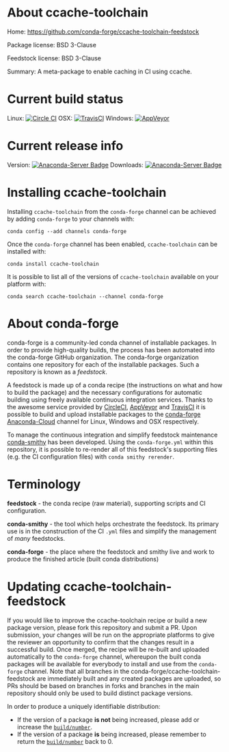 About ccache-toolchain
======================

Home: https://github.com/conda-forge/ccache-toolchain-feedstock

Package license: BSD 3-Clause

Feedstock license: BSD 3-Clause

Summary: A meta-package to enable caching in CI using ccache.



Current build status
====================

Linux: [![Circle CI](https://circleci.com/gh/conda-forge/ccache-toolchain-feedstock.svg?style=shield)](https://circleci.com/gh/conda-forge/ccache-toolchain-feedstock)
OSX: [![TravisCI](https://travis-ci.org/conda-forge/ccache-toolchain-feedstock.svg?branch=master)](https://travis-ci.org/conda-forge/ccache-toolchain-feedstock)
Windows: [![AppVeyor](https://ci.appveyor.com/api/projects/status/github/conda-forge/ccache-toolchain-feedstock?svg=True)](https://ci.appveyor.com/project/conda-forge/ccache-toolchain-feedstock/branch/master)

Current release info
====================
Version: [![Anaconda-Server Badge](https://anaconda.org/conda-forge/ccache-toolchain/badges/version.svg)](https://anaconda.org/conda-forge/ccache-toolchain)
Downloads: [![Anaconda-Server Badge](https://anaconda.org/conda-forge/ccache-toolchain/badges/downloads.svg)](https://anaconda.org/conda-forge/ccache-toolchain)

Installing ccache-toolchain
===========================

Installing `ccache-toolchain` from the `conda-forge` channel can be achieved by adding `conda-forge` to your channels with:

```
conda config --add channels conda-forge
```

Once the `conda-forge` channel has been enabled, `ccache-toolchain` can be installed with:

```
conda install ccache-toolchain
```

It is possible to list all of the versions of `ccache-toolchain` available on your platform with:

```
conda search ccache-toolchain --channel conda-forge
```


About conda-forge
=================

conda-forge is a community-led conda channel of installable packages.
In order to provide high-quality builds, the process has been automated into the
conda-forge GitHub organization. The conda-forge organization contains one repository
for each of the installable packages. Such a repository is known as a *feedstock*.

A feedstock is made up of a conda recipe (the instructions on what and how to build
the package) and the necessary configurations for automatic building using freely
available continuous integration services. Thanks to the awesome service provided by
[CircleCI](https://circleci.com/), [AppVeyor](http://www.appveyor.com/)
and [TravisCI](https://travis-ci.org/) it is possible to build and upload installable
packages to the [conda-forge](https://anaconda.org/conda-forge)
[Anaconda-Cloud](http://docs.anaconda.org/) channel for Linux, Windows and OSX respectively.

To manage the continuous integration and simplify feedstock maintenance
[conda-smithy](http://github.com/conda-forge/conda-smithy) has been developed.
Using the ``conda-forge.yml`` within this repository, it is possible to re-render all of
this feedstock's supporting files (e.g. the CI configuration files) with ``conda smithy rerender``.


Terminology
===========

**feedstock** - the conda recipe (raw material), supporting scripts and CI configuration.

**conda-smithy** - the tool which helps orchestrate the feedstock.
                   Its primary use is in the construction of the CI ``.yml`` files
                   and simplify the management of *many* feedstocks.

**conda-forge** - the place where the feedstock and smithy live and work to
                  produce the finished article (built conda distributions)


Updating ccache-toolchain-feedstock
===================================

If you would like to improve the ccache-toolchain recipe or build a new
package version, please fork this repository and submit a PR. Upon submission,
your changes will be run on the appropriate platforms to give the reviewer an
opportunity to confirm that the changes result in a successful build. Once
merged, the recipe will be re-built and uploaded automatically to the
`conda-forge` channel, whereupon the built conda packages will be available for
everybody to install and use from the `conda-forge` channel.
Note that all branches in the conda-forge/ccache-toolchain-feedstock are
immediately built and any created packages are uploaded, so PRs should be based
on branches in forks and branches in the main repository should only be used to
build distinct package versions.

In order to produce a uniquely identifiable distribution:
 * If the version of a package **is not** being increased, please add or increase
   the [``build/number``](http://conda.pydata.org/docs/building/meta-yaml.html#build-number-and-string).
 * If the version of a package **is** being increased, please remember to return
   the [``build/number``](http://conda.pydata.org/docs/building/meta-yaml.html#build-number-and-string)
   back to 0.
